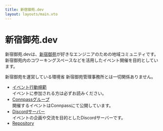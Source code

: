 ```yaml
---
title: 新宿御苑.dev
layout: layouts/main.vto
---
```

# 新宿御苑.dev

新宿御苑.devは、[新宿御苑](https://www.env.go.jp/garden/shinjukugyoen/)が好きなエンジニアのための地域コミュニティです。
新宿御苑内のコワーキングスペースなどを活用したイベント開催を目的としています。

新宿御苑を運営している環境省 新宿御苑管理事務所とは一切関係ありません。

- [イベント行動規範](./event-code-of-conduct)  
  イベントに参加される方は必ずお読みください。
- [Connpassグループ](https://shinjukugyoen.connpass.com/)  
  開催するイベントはConnpassにて公開しています。
- [Discordサーバー](https://discord.com/invite/eYPCYu2zxX)  
  イベントの企画や交流を目的としたDiscordサーバーです。
- [Repository](https://github.com/shinjukugyoen-dev/shinjukugyoen-dev.github.io)
